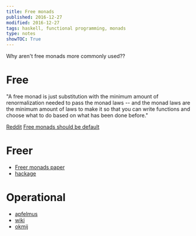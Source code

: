 ```yaml
---
title: Free monads
published: 2016-12-27
modified: 2016-12-27
tags: haskell, functional programming, monads
type: notes
showTOC: True
---
```


Why aren't free monads more commonly used??

# Free

"A free monad is just substitution with the minimum amount of renormalization needed to pass the monad laws -- and the monad laws are the minimum amount of laws to make it so that you can write functions and choose what to do based on what has been done before."

[Reddit](https://www.reddit.com/r/haskell/comments/3zlji8/do_free_monads_actually_matter/) [Free monads should be default](https://www.reddit.com/r/haskell/comments/3zlji8/do_free_monads_actually_matter/cyn551z/)


# Freer

* [Freer monads paper](http://okmij.org/ftp/Haskell/extensible/more.pdf)
* [hackage](https://hackage.haskell.org/package/freer)

# Operational

* [apfelmus](http://apfelmus.nfshost.com/articles/operational-monad.html)
* [wiki](https://wiki.haskell.org/Operational)
* [okmij](http://okmij.org/ftp/Computation/free-monad.html)
